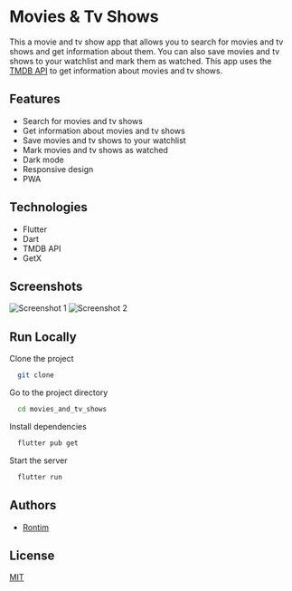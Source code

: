 # Movies & Tv Shows

This a movie and tv show app that allows you to search for movies and tv shows and get information about them. You can also save movies and tv shows to your watchlist and mark them as watched. This app uses the [TMDB API](https://www.themoviedb.org/documentation/api) to get information about movies and tv shows.

## Features

- Search for movies and tv shows
- Get information about movies and tv shows
- Save movies and tv shows to your watchlist
- Mark movies and tv shows as watched
- Dark mode
- Responsive design
- PWA

## Technologies

- Flutter
- Dart
- TMDB API
- GetX

## Screenshots

![Screenshot 1](./assets/images/screenshots/1703673569994.png_adobe_express.png)
![Screenshot 2](./assets/images/screenshots/1703673613093.png_adobe_express.png)

## Run Locally

Clone the project

```bash
  git clone
```

Go to the project directory

```bash
  cd movies_and_tv_shows
```

Install dependencies

```bash
  flutter pub get
```

Start the server

```bash
  flutter run
```

## Authors

- [Rontim](https://www.github.com/Rontim)

## License

[MIT](https://choosealicense.com/licenses/mit/)
